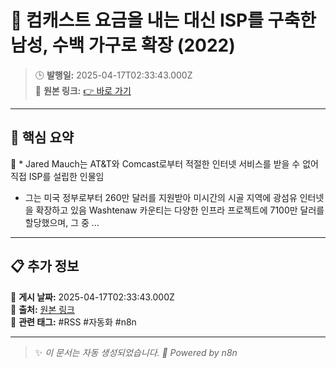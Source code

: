 # 🎯 컴캐스트 요금을 내는 대신 ISP를 구축한 남성, 수백 가구로 확장 (2022)

> 🕒 **발행일:** 2025-04-17T02:33:43.000Z  
> 🔗 **원본 링크:** [👉 바로 가기](https://news.hada.io/topic?id=20379)

---

## 📌 **핵심 요약**  
📖 * Jared Mauch는 AT&T와 Comcast로부터 적절한 인터넷 서비스를 받을 수 없어 직접 ISP를 설립한 인물임
* 그는 미국 정부로부터 260만 달러를 지원받아 미시간의 시골 지역에 광섬유 인터넷을 확장하고 있음
Washtenaw 카운티는 다양한 인프라 프로젝트에 7100만 달러를 할당했으며, 그 중 ...

---

## 📋 **추가 정보**  
🔹 **게시 날짜:** 2025-04-17T02:33:43.000Z  
🔹 **출처:** [원본 링크](https://news.hada.io/topic?id=20379)  
🔹 **관련 태그:** #RSS #자동화 #n8n  

---

> ✨ _이 문서는 자동 생성되었습니다. 🚀 Powered by n8n_
